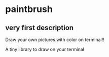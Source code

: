 # paintbrush

## very first description

Draw your own pictures with color on terminal!!

A tiny library to draw on your terminal
